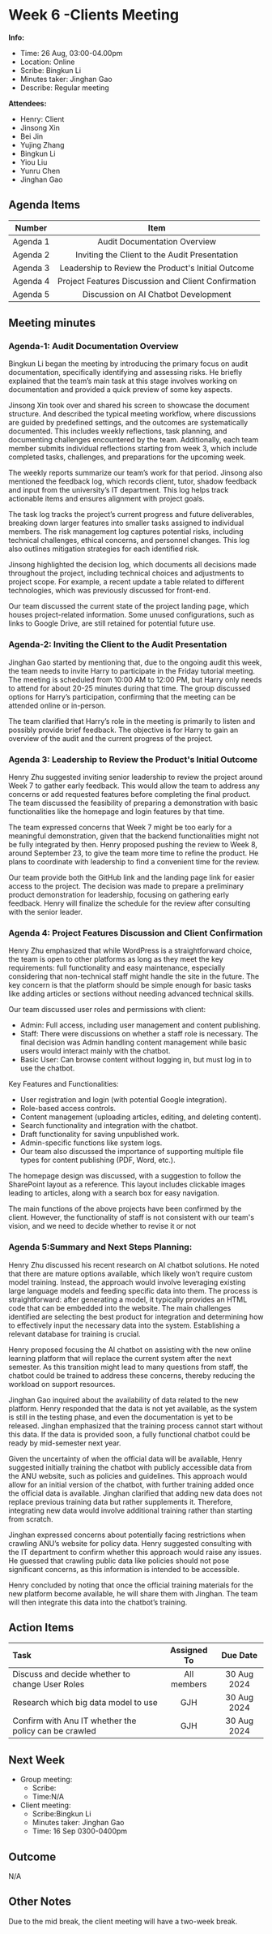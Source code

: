 # Week 6 -Clients Meeting 
**Info:**
- Time: 26 Aug, 03:00-04.00pm
- Location: Online
- Scribe: Bingkun Li
- Minutes taker: Jinghan Gao
- Describe: Regular meeting

**Attendees:**
- Henry: Client
- Jinsong Xin
- Bei Jin
- Yujing Zhang
- Bingkun Li
- Yiou Liu
- Yunru Chen
- Jinghan Gao

## Agenda Items
| Number    |        Item                                |
|:---------:|:------------------------------------------:|
| Agenda 1  | Audit Documentation Overview               |
| Agenda 2  | Inviting the Client to the Audit Presentation        |
| Agenda 3  | Leadership to Review the Product's Initial Outcome                 |
| Agenda 4  | Project Features Discussion and Client Confirmation            |
| Agenda 5  | Discussion on AI Chatbot Development            |


## Meeting minutes

### Agenda-1: Audit Documentation Overview
Bingkun Li began the meeting by introducing the primary focus on audit documentation, specifically identifying and assessing risks. He briefly explained that the team’s main task at this stage involves working on documentation and provided a quick preview of some key aspects.

Jinsong Xin took over and shared his screen to showcase the document structure. And described the typical meeting workflow, where discussions are guided by predefined settings, and the outcomes are systematically documented. This includes weekly reflections, task planning, and documenting challenges encountered by the team. Additionally, each team member submits individual reflections starting from week 3, which include completed tasks, challenges, and preparations for the upcoming week. 

The weekly reports summarize our team’s work for that period. Jinsong also mentioned the feedback log, which records client, tutor, shadow feedback and input from the university’s IT department. This log helps track actionable items and ensures alignment with project goals.

The task log tracks the project’s current progress and future deliverables, breaking down larger features into smaller tasks assigned to individual members. The risk management log captures potential risks, including technical challenges, ethical concerns, and personnel changes. This log also outlines mitigation strategies for each identified risk.

Jinsong highlighted the decision log, which documents all decisions made throughout the project, including technical choices and adjustments to project scope. For example, a recent update a table related to different technologies, which was previously discussed for front-end.

Our team discussed the current state of the project landing page, which houses project-related information. Some unused configurations, such as links to Google Drive, are still retained for potential future use. 

### Agenda-2: Inviting the Client to the Audit Presentation <br>
Jinghan Gao started by mentioning that, due to the ongoing audit this week, the team needs to invite Harry to participate in the Friday tutorial meeting. The meeting is scheduled from 10:00 AM to 12:00 PM, but Harry only needs to attend for about 20-25 minutes during that time. The group discussed options for Harry’s participation, confirming that the meeting can be attended online or in-person.

The team clarified that Harry’s role in the meeting is primarily to listen and possibly provide brief feedback. The objective is for Harry to gain an overview of the audit and the current progress of the project.

### Agenda 3: Leadership to Review the Product's Initial Outcome <br>
Henry Zhu suggested inviting senior leadership to review the project around Week 7 to gather early feedback. This would allow the team to address any concerns or add requested features before completing the final product. The team discussed the feasibility of preparing a demonstration with basic functionalities like the homepage and login features by that time.

The team expressed concerns that Week 7 might be too early for a meaningful demonstration, given that the backend functionalities might not be fully integrated by then. Henry proposed pushing the review to Week 8, around September 23, to give the team more time to refine the product. He plans to coordinate with leadership to find a convenient time for the review.

Our team provide both the GitHub link and the landing page link for easier access to the project. The decision was made to prepare a preliminary product demonstration for leadership, focusing on gathering early feedback. Henry will finalize the schedule for the review after consulting with the senior leader.

### Agenda 4: Project Features Discussion and Client Confirmation <br>
Henry Zhu emphasized that while WordPress is a straightforward choice, the team is open to other platforms as long as they meet the key requirements: full functionality and easy maintenance, especially considering that non-technical staff might handle the site in the future. The key concern is that the platform should be simple enough for basic tasks like adding articles or sections without needing advanced technical skills.

Our team discussed user roles and permissions with client:
- Admin: Full access, including user management and content publishing.
- Staff: There were discussions on whether a staff role is necessary. The final decision was Admin handling content management while basic users would interact mainly with the chatbot.
- Basic User: Can browse content without logging in, but must log in to use the chatbot.

Key Features and Functionalities:
- User registration and login (with potential Google integration).
- Role-based access controls.
- Content management (uploading articles, editing, and deleting content).
- Search functionality and integration with the chatbot.
- Draft functionality for saving unpublished work.
- Admin-specific functions like system logs.
- Our team also discussed the importance of supporting multiple file types for content publishing (PDF, Word, etc.).

The homepage design was discussed, with a suggestion to follow the SharePoint layout as a reference. This layout includes clickable images leading to articles, along with a search box for easy navigation.

The main functions of the above projects have been confirmed by the client. However, the functionality of staff is not consistent with our team's vision, and we need to decide whether to revise it or not

### Agenda 5:Summary and Next Steps Planning:<br>
Henry Zhu discussed his recent research on AI chatbot solutions. He noted that there are mature options available, which likely won’t require custom model training. Instead, the approach would involve leveraging existing large language models and feeding specific data into them. The process is straightforward: after generating a model, it typically provides an HTML code that can be embedded into the website. The main challenges identified are selecting the best product for integration and determining how to effectively input the necessary data into the system. Establishing a relevant database for training is crucial. 

Henry proposed focusing the AI chatbot on assisting with the new online learning platform that will replace the current system after the next semester. As this transition might lead to many questions from staff, the chatbot could be trained to address these concerns, thereby reducing the workload on support resources.

Jinghan Gao inquired about the availability of data related to the new platform. Henry responded that the data is not yet available, as the system is still in the testing phase, and even the documentation is yet to be released. Jinghan emphasized that the training process cannot start without this data. If the data is provided soon, a fully functional chatbot could be ready by mid-semester next year.

Given the uncertainty of when the official data will be available, Henry suggested initially training the chatbot with publicly accessible data from the ANU website, such as policies and guidelines. This approach would allow for an initial version of the chatbot, with further training added once the official data is available. Jinghan clarified that adding new data does not replace previous training data but rather supplements it. Therefore, integrating new data would involve additional training rather than starting from scratch.

Jinghan expressed concerns about potentially facing restrictions when crawling ANU’s website for policy data. Henry suggested consulting with the IT department to confirm whether this approach would raise any issues. He guessed that crawling public data like policies should not pose significant concerns, as this information is intended to be accessible.

Henry concluded by noting that once the official training materials for the new platform become available, he will share them with Jinghan. The team will then integrate this data into the chatbot’s training.


## Action Items
|Task                           | Assigned To |Due Date             |
|:------------------------------|:-----------:|:-------------------:|
|Discuss and decide whether to change User Roles | All members | 30 Aug 2024 |
|Research which big data model to use  |    GJH     | 30 Aug 2024 |
|Confirm with Anu IT whether the policy can be crawled  | GJH |30 Aug 2024|


## Next Week
- Group meeting: 
  - Scribe: 
  - Time:N/A
- Client meeting:
  - Scribe:Bingkun Li
  - Minutes taker: Jinghan Gao
  - Time: 16 Sep 0300-0400pm
    
## Outcome
N/A

## Other Notes
Due to the mid break, the client  meeting will have a two-week break.